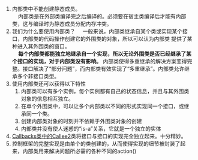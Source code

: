 1. 内部类中不能创建静态成员。  
&nbsp;&nbsp;&nbsp;&nbsp;内部类是在外部类编译完之后编译的。必须要在宿主类编译后才能有内部类，这与编译时为静态成员分配内存冲突。  
2. 我们为什么要使用内部类？
&nbsp;&nbsp;&nbsp;&nbsp;一般来说，内部类继承自某个类或实现某个接口，内部类的代码操作创建它的外围类的对象，所以可以认为内部类
提供了某种进入其外围类的窗口。  
&nbsp;&nbsp;&nbsp;&nbsp;**每个内部类都能独立地继承自一个实现，所以无论外围类是否已经继承了某个接口的实现，对于内部类没有影响。**
内部类使得多重继承的解决方案变得完整。接口解决了“部分问题”，而内部类有效实现了“多重继承”。内部类允许继承多个非接口类型。  
3. 使用内部类还可以获得以下特性
    1. 内部类可以有多个实例，每个实例都有自己的状态信息，并且与其外围类对象的信息相互独立。
    2. 在单个外围类中，可以让多个内部类以不同的形式实现同一个接口，或继承同一个类。
    3. 创建内部类对象的时刻并不依赖于外围类对象的创建
    4. 内部类并没有使人迷惑的“is-a”关系，它就是一个独立的实体
4. [Callbacks类中的Callee2](https://github.com/ThemanerL/ThinkingJava/blob/master/src/main/java/thinkingjava/chapter10/Callbacks.java)类将接口与接口的实现完全独立起来。十分精妙。
5. 控制框架的完整实现是由单个的类创建的，从而使得实现的细节被封装了起来，内部类用来解决问题所必需的各种不同的action()